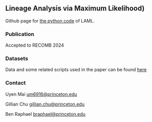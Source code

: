 ## Lineage Analysis via Maximum Likelihood)
Github page for [the python code](https://github.com/raphael-group/LAML) of LAML.

### Publication
Accepted to RECOMB 2024

### Datasets
Data and some related scripts used in the paper can be found [here](https://github.com/gillichu/laml-experiments)

### Contact
Uyen Mai
um6916@princeton.edu

Gillian Chu
gillian.chu@princeton.edu

Ben Raphael
braphael@princeton.edu
